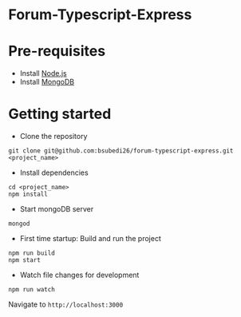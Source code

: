 # Forum-Typescript-Express

# Pre-requisites
- Install [Node.js](https://nodejs.org/en/)
- Install [MongoDB](https://docs.mongodb.com/manual/installation/)

# Getting started
- Clone the repository
```
git clone git@github.com:bsubedi26/forum-typescript-express.git <project_name>
```
- Install dependencies
```
cd <project_name>
npm install
```
- Start mongoDB server
```
mongod
```
- First time startup: Build and run the project
```
npm run build
npm start
```
- Watch file changes for development
```
npm run watch
```
Navigate to `http://localhost:3000`
